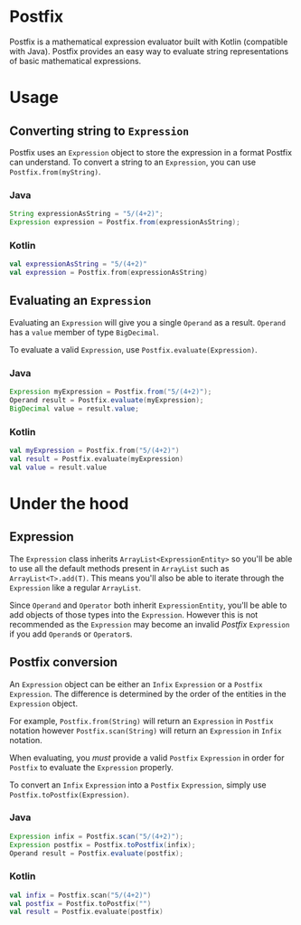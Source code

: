 # Postfix
Postfix is a mathematical expression evaluator built with Kotlin (compatible with Java). Postfix provides an easy way to evaluate string representations of basic mathematical expressions.

# Usage

## Converting string to `Expression`
Postfix uses an `Expression` object to store the expression in a format Postfix can understand. To convert a string to an `Expression`, you can use `Postfix.from(myString)`.
### Java
```Java
String expressionAsString = "5/(4+2)";
Expression expression = Postfix.from(expressionAsString);
```
### Kotlin
```Kotlin
val expressionAsString = "5/(4+2)"
val expression = Postfix.from(expressionAsString)
```

## Evaluating an `Expression`
Evaluating an `Expression` will give you a single `Operand` as a result. `Operand` has a `value` member of type `BigDecimal`.

To evaluate a valid `Expression`, use `Postfix.evaluate(Expression)`.

### Java
```Java
Expression myExpression = Postfix.from("5/(4+2)");
Operand result = Postfix.evaluate(myExpression);
BigDecimal value = result.value;
```

### Kotlin
```Kotlin
val myExpression = Postfix.from("5/(4+2)")
val result = Postfix.evaluate(myExpression)
val value = result.value
```

# Under the hood
## Expression
The `Expression` class inherits `ArrayList<ExpressionEntity>` so you'll be able to use all the default methods present in `ArrayList` such as `ArrayList<T>.add(T)`. This means you'll also be able to iterate through the `Expression` like a regular `ArrayList`. 

Since `Operand` and `Operator` both inherit `ExpressionEntity`, you'll be able to add objects of those types into the `Expression`. However this is not recommended as the `Expression` may become an invalid *Postfix* `Expression` if you add `Operand`s or `Operator`s.

## Postfix conversion
An `Expression` object can be either an `Infix` `Expression` or a `Postfix` `Expression`. The difference is determined by the order of the entities in the `Expression` object. 

For example, `Postfix.from(String)` will return an `Expression` in `Postfix` notation however `Postfix.scan(String)` will return an `Expression` in `Infix` notation.

When evaluating, you *must* provide a valid `Postfix` `Expression` in order for `Postfix` to evaluate the `Expression` properly.

To convert an `Infix` `Expression` into a `Postfix` `Expression`, simply use `Postfix.toPostfix(Expression)`.

### Java
```Java
Expression infix = Postfix.scan("5/(4+2)");
Expression postfix = Postfix.toPostfix(infix);
Operand result = Postfix.evaluate(postfix);
```

### Kotlin
```Kotlin
val infix = Postfix.scan("5/(4+2)")
val postfix = Postfix.toPostfix("")
val result = Postfix.evaluate(postfix)
```